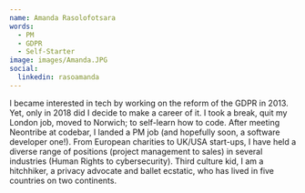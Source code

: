 ```yaml
---
name: Amanda Rasolofotsara
words:
  - PM
  - GDPR
  - Self-Starter
image: images/Amanda.JPG
social:
  linkedin: rasoamanda
---
```


I became interested in tech by working on the reform of the GDPR in 2013. Yet, only in 2018 did I decide to make a career of it. I took a break, quit my London job, moved to Norwich; to self-learn how to code. After meeting Neontribe at codebar, I landed a PM job (and hopefully soon, a software developer one!). From European charities to UK/USA start-ups, I have held a diverse range of positions (project management to sales) in several industries (Human Rights to cybersecurity). Third culture kid, I am a hitchhiker, a privacy advocate and ballet ecstatic, who has lived in five countries on two continents.
